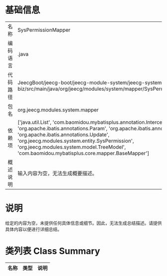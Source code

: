 # 基础信息

|      |      |
|------|------|
| 名称 | SysPermissionMapper |
| 编码语言 | .java |
| 代码路径 | JeecgBoot/jeecg-boot/jeecg-module-system/jeecg-system-biz/src/main/java/org/jeecg/modules/system/mapper/SysPermissionMapper.java |
| 包名 | org.jeecg.modules.system.mapper |
| 依赖项 | ['java.util.List', 'com.baomidou.mybatisplus.annotation.InterceptorIgnore', 'org.apache.ibatis.annotations.Param', 'org.apache.ibatis.annotations.Select', 'org.apache.ibatis.annotations.Update', 'org.jeecg.modules.system.entity.SysPermission', 'org.jeecg.modules.system.model.TreeModel', 'com.baomidou.mybatisplus.core.mapper.BaseMapper'] |
| 概述说明 | 输入内容为空，无法生成概要描述。 |

# 说明

给定的内容为空，未提供任何具体信息或细节。因此，无法生成总结描述。请提供具体内容以便进行详细总结。

# 类列表 Class Summary

| 名称   | 类型  | 说明 |
|-------|------|-------------|




